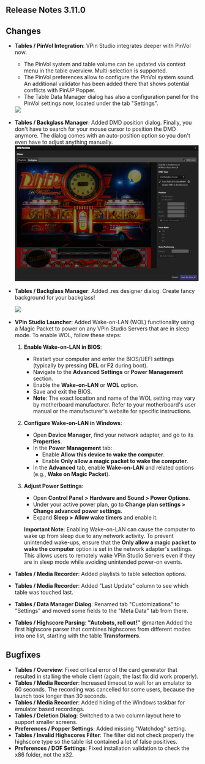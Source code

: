 ## Release Notes 3.11.0

## Changes
 
- **Tables / PinVol Integration**: VPin Studio integrates deeper with PinVol now.
  - The PinVol system and table volume can be updated via context menu in the table overview. Multi-selection is supported.
  - The PinVol preferences allow to configure the PinVol system sound. An additional validator has been added there that shows potential conflicts with PinUP Popper.
  - The Table Data Manager dialog has also a configuration panel for the PinVol settings now, located under the tab "Settings".  
  <img src="https://raw.githubusercontent.com/syd711/vpin-studio/main/documentation/tables/pinvol-dialog.png" width="350" />

- **Tables / Backglass Manager**: Added DMD position dialog. Finally, you don't have to search for your mouse cursor to position the DMD anymore. The dialog comes with an auto-position option so you don't even have to adjust anything manually.
  <img src="https://raw.githubusercontent.com/syd711/vpin-studio/main/documentation/tables/dmd-positioner.png" width="500" />

- **Tables / Backglass Manager**: Added .res designer dialog. Create fancy background for your backglass!

    <img src="https://raw.githubusercontent.com/syd711/vpin-studio/main/documentation/tables/res-editor.png" width="400" />

- **VPin Studio Launcher**: Added Wake-on-LAN (WOL) functionality using a Magic Packet to power on any VPin Studio Servers that are in sleep mode. To enable WOL, follow these steps:
  1. **Enable Wake-on-LAN in BIOS**:
     - Restart your computer and enter the BIOS/UEFI settings (typically by pressing **DEL** or **F2** during boot).
     - Navigate to the **Advanced Settings** or **Power Management** section.
     - Enable the **Wake-on-LAN** or **WOL** option.
     - Save and exit the BIOS.
     - **Note**: The exact location and name of the WOL setting may vary by motherboard manufacturer. Refer to your motherboard's user manual or the manufacturer's website for specific instructions.
  2. **Configure Wake-on-LAN in Windows**:
     - Open **Device Manager**, find your network adapter, and go to its **Properties**.
     - In the **Power Management** tab:
       - Enable **Allow this device to wake the computer**.
       - Enable **Only allow a magic packet to wake the computer**.
     - In the **Advanced** tab, enable **Wake-on-LAN** and related options (e.g., **Wake on Magic Packet**).
  3. **Adjust Power Settings**:
     - Open **Control Panel > Hardware and Sound > Power Options**.
     - Under your active power plan, go to **Change plan settings > Change advanced power settings**.
     - Expand **Sleep > Allow wake timers** and enable it.

     **Important Note**: Enabling Wake-on-LAN can cause the computer to wake up from sleep due to any network activity. To prevent unintended wake-ups, ensure that the **Only allow a magic packet to wake the computer** option is set in the network adapter's settings. This allows users to remotely wake VPin Studio Servers even if they are in sleep mode while avoiding unintended power-on events.


- **Tables / Media Recorder**: Added playlists to table selection options.
- **Tables / Media Recorder**: Added "Last Update" column to see which table was touched last.
- **Tables / Data Manager Dialog**: Renamed tab "Customizations" to "Settings" and moved some fields to the "Meta Data" tab from there.
- **Tables / Highscore Parsing**: **"Autobots, roll out!"** @marten Added the first highscore parser that combines highscores from different modes into one list, starting with the table **Transformers**.
 
## Bugfixes

- **Tables / Overview**: Fixed critical error of the card generator that resulted in stalling the whole client (again, the last fix did work properly).
- **Tables / Media Recorder**: Increased timeout to wait for an emulator to 60 seconds. The recording was cancelled for some users, because the launch took longer than 30 seconds. 
- **Tables / Media Recorder**: Added hiding of the Windows taskbar for emulator based recordings.
- **Tables / Deletion Dialog**: Switched to a two column layout here to support smaller screens.
- **Preferences / Popper Settings**: Added missing "Watchdog" setting.
- **Tables / Invalid Highscores Filter**: The filter did not check properly the highscore type so the table list contained a lot of false positives.
- **Preferences / DOF Settings**: Fixed installation validation to check the x86 folder, not the x32.